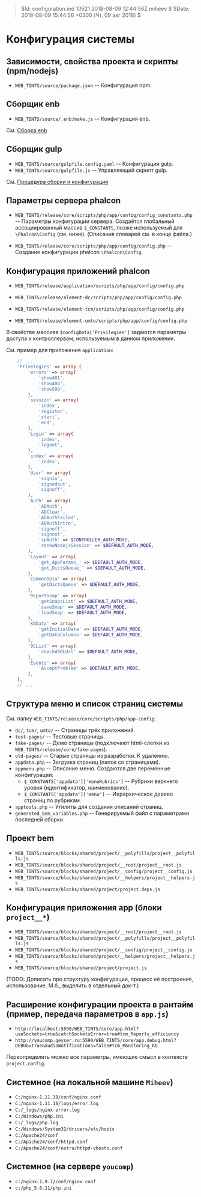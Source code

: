 > $Id: configuration.md 10521 2018-08-09 12:44:56Z miheev $
> $Date: 2018-08-09 15:44:56 +0300 (Чт, 09 авг 2018) $

Конфигурация системы
====================

Зависимости, свойства проекта и скрипты (npm/nodejs)
----------------------------------------------------

- `WEB_TINTS/source/package.json` -- Конфигурация npm.

Сборщик enb
-----------

- `WEB_TINTS/source/.enb/make.js` -- Конфигурация enb.

См. [Сборка enb](enb-make.md)

Сборщик gulp
------------

- `WEB_TINTS/source/gulpfile.config.yaml` -- Конфигурация gulp.
- `WEB_TINTS/source/gulpfile.js` -- Управляющий скрипт gulp.

См. [Процедура сборки и конфигурация](make.md)

Параметры сервера phalcon
-------------------------

- `WEB_TINTS/release/core/scripts/php/app/config/config_constants.php` --
  Параметры конфигурации сервера. Создаётся глобальный ассоциированный
  массив `$_CONSTANTS`, позже используемый для `\Phalcon\Config` (см. ниже).
  (Описания словарей см. в конце файла.)

- `WEB_TINTS/release/core/scripts/php/app/config/config.php` -- Создание
  конфигурации phalcon `\Phalcon\Config`.

Конфигурация приложений phalcon
-------------------------------

- `WEB_TINTS/release/application/scripts/php/app/config/config.php`

- `WEB_TINTS/release/element-dc/scripts/php/app/config/config.php`
- `WEB_TINTS/release/element-tcm/scripts/php/app/config/config.php`
- `WEB_TINTS/release/element-umto/scripts/php/app/config/config.php`

В свойстве массива `$configData['Privilegies']` задаются параметры доступа к
контроллервам, используемым в данном приложении.

См. пример для приложения `application`:

```php
    // ...
    'Privelegies' => array (
        'errors' => array(
            'show401',
            'show404',
            'show500',
        ),
        'session' => array(
            'index',
            'register',
            'start',
            'end',
        ),
        'Login' => array(
            'index',
            'logout',
        ),
        'index' => array(
            'index',
        ),
        'User' => array(
            'signin',
            'signedout',
            'signoff',
        ),
        'Auth' => array(
            'ADAuth',
            'ADClear',
            'ADAuthFailed',
            'ADAuthIntro',
            'signoff',
            'signout',
            'spAuth' => $CONTROLLER_AUTH_MODE,
            'renewNodejsSession' => $DEFAULT_AUTH_MODE,
        ),
        'Layout' => array(
            'get_AppParams_' => $DEFAULT_AUTH_MODE,
            'get_DictsQueue_' => $DEFAULT_AUTH_MODE,
        ),
        'CommonData' => array(
            'getDictsQueue' => $DEFAULT_AUTH_MODE,
        ),
        'ReportSnap' => array(
            'getSnapsList' => $DEFAULT_AUTH_MODE,
            'saveSnap' => $DEFAULT_AUTH_MODE,
            'loadSnap' => $DEFAULT_AUTH_MODE,
        ),
        'KOData' => array(
            'getInitialData' => $DEFAULT_AUTH_MODE,
            'getDataColumns' => $DEFAULT_AUTH_MODE,
        ),
        'DCList' => array(
            'checkWSDLUrl' => $DEFAULT_AUTH_MODE,
        ),
        'Events' => array(
            'AcceptProblem' => $DEFAULT_AUTH_MODE,
        ),
    ),
    // ...
```

Структура меню и список страниц системы
---------------------------------------

См. папку `WEB_TINTS/release/core/scripts/php/app-config`:

- `dc/`, `tcm/`, `umto/` -- Страницы трёх приложений.
- `test-pages/` -- Тестовые страницы.
- `fake-pages/` -- Демо страницы (подключают html-слепки из `WEB_TINTS/release/core/fake-pages`).
- `old-pages/` -- Старые страницы из разработки. К удалению.
- `appdata.php` -- Загрузка страниц (папок со страницами).
- `appmenu.php` -- Описание меню. Создаются две переменные конфигурации:
    - `$_CONSTANTS['appdata']['menuRubrics']` -- Рубрики верхнего уровня (идентификатор, наименование).
    - `$_CONSTANTS['appdata']['menu']` -- Иерархическое дерево страниц по рубрикам.
- `apptools.php` -- Утилиты для создания описаний страниц.
- `generated_bem_variables.php` -- Генерируемый файл с параметрами последней сборки.

Проект bem
----------

- `WEB_TINTS/source/blocks/shared/project/__polyfills/project__polyfills.js`
- `WEB_TINTS/source/blocks/shared/project/__root/project__root.js`
- `WEB_TINTS/source/blocks/shared/project/__config/project__config.js`
- `WEB_TINTS/source/blocks/shared/project/__helpers/project__helpers.js`
- `WEB_TINTS/source/blocks/shared/project/project.deps.js`

Конфигурация приложения app (блоки `project__*`)
------------------------------------------------

- `WEB_TINTS/source/blocks/shared/project/__root/project__root.js`
- `WEB_TINTS/source/blocks/shared/project/__polyfills/project__polyfills.js`
- `WEB_TINTS/source/blocks/shared/project/__config/project__config.js`
- `WEB_TINTS/source/blocks/shared/project/__helpers/project__helpers.js`
- `WEB_TINTS/source/blocks/shared/project/project.js`

(TODO: Дописать про структуру конфигурации, процесс её построения, использование. М.б., выделить в отдельный док-т.)

Расширение конфигурации проекта в рантайм (пример, передача параметров в `app.js`)
----------------------------------------------------------------------------------

- `http://localhost:5590/WEB_TINTS/core/app.html?useSockets=true&catchSocketsError=true#tcm_Reports_efficiency`
- `http://youcomp.geyser.ru:5590/WEB_TINTS/core/app.debug.html?DEBUG=true&audioNotifications=false#tcm_Monitoring_KO`

Переопределять можно все параметры, имеющие смысл в контексте `project.config`.

Системное (на локальной машине `Miheev`)
----------------------------------------

- `C:/nginx-1.11.10/conf/nginx.conf`
- `C:/nginx-1.11.10/logs/error.log`
- `C:/_logs/nginx-error.log`
- `C:/Windows/php.ini`
- `C:/_logs/php.log`
- `C:/Windows/System32/drivers/etc/hosts`
- `C:/Apache24/conf`
- `C:/Apache24/conf/httpd.conf`
- `C:/Apache24/conf/extra/httpd-vhosts.conf`

Системное (на сервере `youcomp`)
--------------------------------

- `c:/nginx-1.9.7/conf/nginx.conf`
- `c:/php_5.6.11/php.ini`

